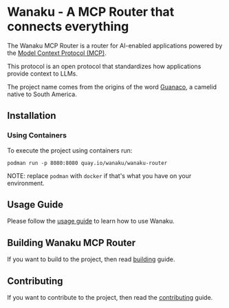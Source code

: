 # Wanaku - A MCP Router that connects everything

The Wanaku MCP Router is a router for AI-enabled applications powered by the [Model Context Protocol (MCP)](https://modelcontextprotocol.io/).

This protocol is an open protocol that standardizes how applications provide context to LLMs. 

The project name comes from the origins of the word [Guanaco](https://en.wikipedia.org/wiki/Guanaco), a camelid native to
South America.

## Installation 

### Using Containers 

To execute the project using containers run: 

```shell
podman run -p 8080:8080 quay.io/wanaku/wanaku-router
```

NOTE: replace `podman` with `docker` if that's what you have on your environment.

## Usage Guide

Please follow the [usage guide](docs/usage) to learn how to use Wanaku.

## Building Wanaku MCP Router

If you want to build to the project, then read [building](docs/building) guide.

## Contributing 

If you want to contribute to the project, then read the [contributing](docs/contributing) guide.
